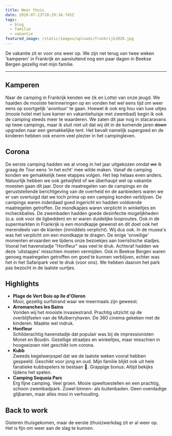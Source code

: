 ```yaml
---
title: Weer thuis
date: 2020-07-23T18:29:34.745Z
tags:
  - blog
  - familie
  - vakantie
featured_image: /static/images/uploads/frankrijk2020.jpg
---
```

De vakantie zit er voor ons weer op. We zijn net terug van twee weken 'kamperen' in Frankrijk en aansluitend nog een paar dagen in Beekse Bergen gezellig met mijn familie.

---

## Kamperen

Naar de camping in Frankrijk kenden we (ik en Lotte) van onze jeugd. We haalden de mooiste herinneringen op en vonden het wel eens tijd om weer eens op soortgelijk 'avontuur' te gaan. Hoewel ik ook erg hou van luxe uitjes (mooie hotel met luxe kamer en vakantiehuisje met zwembad) begin ik ook de camping steeds meer te waarderen. We zaten dit jaar nog in stacaravans op twee campings, maar ik sluit niet uit dat wij dit in de komende jaren ~~down~~ upgraden naar een gemakkelijke tent. Het bevalt namelijk supergoed en de kinderen hebben ook enorm veel plezier in het campingleven.

## Corona

De eerste camping hadden we al vroeg in het jaar uitgekozen omdat ~~we~~ ik graag de Tour eens 'in het echt' mee wilde maken. Vanaf de camping konden we gemakkelijk twee etappes volgen. Het liep helaas even anders. Natuurlijk hebben we ook getwijfeld of we überhaupt wel op vakantie moesten gaan dit jaar. Door de maatregelen van de campings en de geruststellende berichtgeving van de overheid en de aanbieders waren we er van overtuigd dat we toch prima op een camping konden verblijven. De campings waren inderdaad goed ingericht en hadden voldoende maatregelen getroffen. De mondkapjes waren verplicht in winkeltjes en incheckbalies. De zwembaden hadden goede desinfectie mogelijkheden (o.a. ook voor de ligbedden) en er waren duidelijke looproutes. Ook in de supermarkten in Frankrijk is een mondkapje gewenst en dit doet ook het merendeels van de klanten (inmiddels verplicht). Wij dus ook. In de musea's was het verplicht om een mondkapje te dragen. De enige 'onveilige' momenten ervaarden we tijdens onze bezoekjes aan toeristische stadjes. Vooral het havenstadje "Honfleur" was veel te druk. Achteraf hadden we deze 'uitstapjes' misschien moeten vermijden. Ook in Beekse Bergen waren genoeg maatregelen getroffen om goed te kunnen verblijven, echter was het in het Safaripark veel te druk (voor ons). We hebben daarom het park pas bezocht in de laatste uurtjes.

## Highlights

* **Plage de Vert Bois op Ile d'Oleron**\
  Mooi, gezellig surfstrand waar we meermaals zijn geweest.
* **Arromanches les Bains**\
  Vonden wij het mooiste invasiestrand. Prachtig uitzicht op de overblijfselen van de Mulberryhaven. De 360 cinema gekeken met de kinderen. Maakte wel indruk.
* **Honfleur**\
  Schilderachtig havenstadje dat populair was bij de impressionisten Monet en Boudin. Gezellige straatjes en winkeltjes, maar misschien in hoogseizoen niet geschikt ivm corona.
* **Kubb**\
  Zweeds kegelwerpspel dat we de laatste weken vooral hebben gespeeld. Geschikt voor jong en oud. Mijn familie blijkt ook uit hele fanatieke kubbspelers te bestaan 🙂. Grappige bonus: Altijd bekijks tijdens het spelen.
* **Camping Sequoia Parc**\
  Erg fijne camping. Veel groen. Mooie speeltoestellen en een prachtig, schoon zwembadpark. Zowel binnen- als buitenbaden. Geen overdadige glijbanen, maar alles mooi in verhouding.

## Back to work

Gisteren thuisgekomen, maar de eerste (thuis)werkdag zit er al weer op. Het is fijn om weer aan de slag te kunnen.
